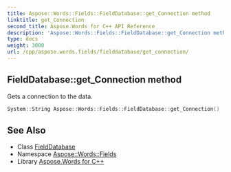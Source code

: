 ```yaml
---
title: Aspose::Words::Fields::FieldDatabase::get_Connection method
linktitle: get_Connection
second_title: Aspose.Words for C++ API Reference
description: 'Aspose::Words::Fields::FieldDatabase::get_Connection method. Gets a connection to the data in C++.'
type: docs
weight: 3000
url: /cpp/aspose.words.fields/fielddatabase/get_connection/
---
```

## FieldDatabase::get_Connection method


Gets a connection to the data.

```cpp
System::String Aspose::Words::Fields::FieldDatabase::get_Connection()
```

## See Also

* Class [FieldDatabase](../)
* Namespace [Aspose::Words::Fields](../../)
* Library [Aspose.Words for C++](../../../)
